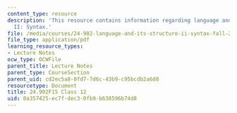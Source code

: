 ```yaml
---
content_type: resource
description: 'This resource contains information regarding language and its structure
  II: Syntax.'
file: /media/courses/24-902-language-and-its-structure-ii-syntax-fall-2015/0a357425ec7fdec30fb9b638596b74d8_MIT24_902F15_Class12.pdf
file_type: application/pdf
learning_resource_types:
- Lecture Notes
ocw_type: OCWFile
parent_title: Lecture Notes
parent_type: CourseSection
parent_uid: cd2ec5a8-0fd7-7d6c-43b9-c95bcdb2a6d8
resourcetype: Document
title: 24.902F15 Class 12
uid: 0a357425-ec7f-dec3-0fb9-b638596b74d8
---
```

